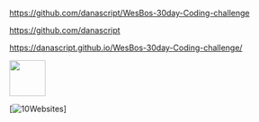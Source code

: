 https://github.com/danascript/WesBos-30day-Coding-challenge

https://github.com/danascript

https://danascript.github.io/WesBos-30day-Coding-challenge/

 <img src="https://cloudflare-ipfs.com/ipfs/bafkreiagxtv2bwwbfvnqa4vuwyxwkko3ibgvwuowncvcy6yrg7nh57bzfm" width="64px" />

[![10Websites](10websites.png)]

